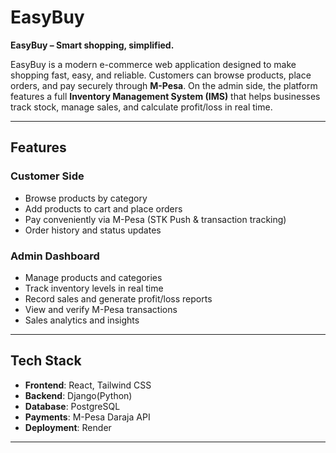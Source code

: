 # EasyBuy

**EasyBuy – Smart shopping, simplified.**  

EasyBuy is a modern e-commerce web application designed to make shopping fast, easy, and reliable. Customers can browse products, place orders, and pay securely through **M-Pesa**. On the admin side, the platform features a full **Inventory Management System (IMS)** that helps businesses track stock, manage sales, and calculate profit/loss in real time.  

---

## Features  

### Customer Side  
- Browse products by category  
- Add products to cart and place orders  
- Pay conveniently via M-Pesa (STK Push & transaction tracking)  
- Order history and status updates  

### Admin Dashboard  
- Manage products and categories  
- Track inventory levels in real time  
- Record sales and generate profit/loss reports  
- View and verify M-Pesa transactions  
- Sales analytics and insights  

---

## Tech Stack  

- **Frontend**: React, Tailwind CSS  
- **Backend**: Django(Python)  
- **Database**: PostgreSQL  
- **Payments**: M-Pesa Daraja API  
- **Deployment**: Render  

---
